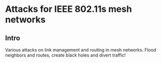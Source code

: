 # Attacks for IEEE 802.11s mesh networks

## Intro

Various attacks on link management and routing in mesh networks. Flood neighbors and routes, create black holes and divert traffic!

<figure><img src="https://files.gitbook.com/v0/b/gitbook-x-prod.appspot.com/o/spaces%2Fi9hCCmXtAKNvbIKRqULt%2Fuploads%2FaJF2wStIidQds8YwDIEZ%2FAn-example-of-wireless-mesh-network.png?alt=media&#x26;token=c981a87a-ddb0-4484-a2a3-96a22d22578d" alt=""><figcaption></figcaption></figure>

